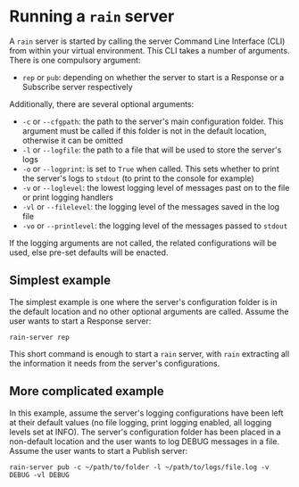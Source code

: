 # Running a `rain` server

A `rain` server is started by calling the server Command Line Interface (CLI) from within your virtual environment.
This CLI takes a number of arguments.
There is one compulsory argument:

- `rep` or `pub`: depending on whether the server to start is a Response or a Subscribe server respectively

Additionally, there are several optional arguments:

- `-c` or `--cfgpath`: the path to the server's main configuration folder. This argument must be called if this folder is not in the default location, otherwise it can be omitted
- `-l` or `--logfile`: the path to a file that will be used to store the server's logs
- `-o` or `--logprint`: is set to `True` when called. This sets whether to print the server's logs to `stdout` (to print to the console for example)
- `-v` or `--loglevel`: the lowest logging level of messages past on to the file or print logging handlers
- `-vl` or `--filelevel`: the logging level of the messages saved in the log file
- `-vo` or `--printlevel`: the logging level of the messages passed to `stdout`

If the logging arguments are not called, the related configurations will be used, else pre-set defaults will be enacted.

## Simplest example

The simplest example is one where the server's configuration folder is in the default location and no other optional arguments are called.
Assume the user wants to start a Response server:
```
rain-server rep
```
This short command is enough to start a `rain` server, with `rain` extracting all the information it needs from the server's configurations.

## More complicated example

In this example, assume the server's logging configurations have been left at their default values (no file logging, print logging enabled, all logging levels set at INFO).
The server's configuration folder has been placed in a non-default location and the user wants to log DEBUG messages in a file.
Assume the user wants to start a Publish server:
```
rain-server pub -c ~/path/to/folder -l ~/path/to/logs/file.log -v DEBUG -vl DEBUG
```
